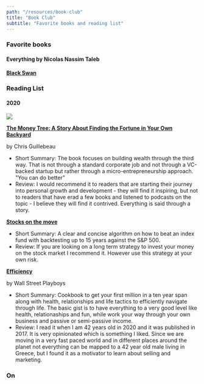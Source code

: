 ```yaml
---
path: "/resources/book-club"
title: "Book Club"
subtitle: "Favorite books and reading list"
---
```


### Favorite books

#### Everything by Nicolas Nassim Taleb

**[Black Swan]()**

### Reading List

#### 2020

<a href="https://www.amazon.com/Money-Tree-Finding-Fortune-Backyard/dp/B0815TSB7F/ref=as_li_ss_il?dchild=1&keywords=the+money+tree&qid=1588876777&s=audible&sr=1-1&linkCode=li2&tag=kyrcha-20&linkId=bc412be5c4c509630e6861befa985016&language=en_US" target="_blank"><img border="0" src="//ws-na.amazon-adsystem.com/widgets/q?_encoding=UTF8&ASIN=B0815TSB7F&Format=_SL160_&ID=AsinImage&MarketPlace=US&ServiceVersion=20070822&WS=1&tag=kyrcha-20&language=en_US" ></a><img src="https://ir-na.amazon-adsystem.com/e/ir?t=kyrcha-20&language=en_US&l=li2&o=1&a=B0815TSB7F" width="1" height="1" border="0" alt="" style="border:none !important; margin:0px !important;" />

**[The Money Tree: A Story About Finding the Fortune in Your Own Backyard](https://amzn.to/2WyFNos)**

by Chris Guillebeau

- Short Summary: The book focuses on building wealth through the third way. That is not through a standard corporate job and not through a VC-backed startup but rather through a micro-entrepreneurship approach. "You can do better"
- Review: I would recommend it to readers that are starting their journey into personal growth and development - they will find it inspiring, but not to readers that have erad a few books and listened to podcasts on the topic - I believe they will find it contrived. Everything is said through a story.

**[Stocks on the move]()**

- Short Summary: A clear and concise algorithm on how to beat an index fund with backtesting up to 15 years against the S&P 500.
- Review: If you are looking on a long term strategy to invest your money on the stock market I recommend it. However use this strategy at your own risk.

**[Efficiency]()**

by Wall Street Playboys

- Short Summary: Cookbook to get your first million in a ten year span along with health, relationships and life tactics to efficiently navigate through life. The basic gist is to have everything to a very good level like health, relationaships and fun, while work your way through your own business and passive or semi-passive income.
- Review: I read it when I am 42 years old in 2020 and it was published in 2017. It is very opinionated which is something I liked. Since we are moving in a very fast paced world and in different places around the planet not everything can be mapped to a 42 year old male living in Greece, but I found it as a motivator to learn about selling and marketing.

### On 